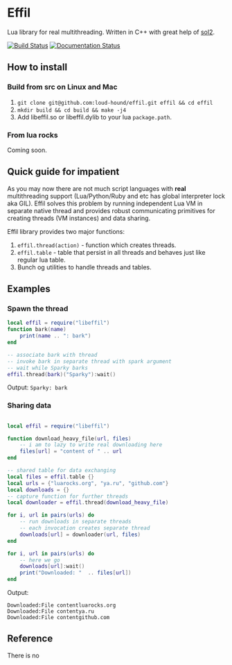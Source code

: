 # Effil
Lua library for real multithreading. Written in C++ with great help of [sol2](https://github.com/ThePhD/sol2).

[![Build Status](https://travis-ci.org/loud-hound/effil.svg?branch=master)](https://travis-ci.org/loud-hound/effil)
[![Documentation Status](https://readthedocs.org/projects/effil/badge/?version=latest)](http://effil.readthedocs.io/en/latest/?badge=latest)

## How to install
### Build from src on Linux and Mac
1. `git clone git@github.com:loud-hound/effil.git effil && cd effil`
2. `mkdir build && cd build && make -j4 `
3. Add libeffil.so or libeffil.dylib to your lua `package.path`.

### From lua rocks
Coming soon.

## Quick guide for impatient
As you may now there are not much script
languages with **real** multithreading support
(Lua/Python/Ruby and etc has global interpreter lock aka GIL).
Effil solves this problem by running independent Lua VM
in separate native thread and provides robust communicating primitives
for creating threads (VM instances) and data sharing.

Effil library provides two major functions:
1. `effil.thread(action)` - function which creates threads.
2. `effil.table` - table that persist in all threads and behaves just like regular lua table.
3. Bunch og utilities to handle threads and tables.

## Examples
### Spawn the thread
```lua
local effil = require("libeffil")
function bark(name)
    print(name .. ": bark")
end

-- associate bark with thread
-- invoke bark in separate thread with spark argument
-- wait while Sparky barks
effil.thread(bark)("Sparky"):wait()
```
Output: `Sparky: bark`
### Sharing data
```lua

local effil = require("libeffil")

function download_heavy_file(url, files)
    -- i am to lazy to write real downloading here
    files[url] = "content of " .. url
end

-- shared table for data exchanging
local files = effil.table {}
local urls = {"luarocks.org", "ya.ru", "github.com"}
local downloads = {}
-- capture function for further threads
local downloader = effil.thread(download_heavy_file)

for i, url in pairs(urls) do
    -- run downloads in separate threads
    -- each invocation creates separate thread
    downloads[url] = downloader(url, files)
end

for i, url in pairs(urls) do
    -- here we go
    downloads[url]:wait()
    print("Downloaded: "  .. files[url])
end

```
Output:
```
Downloaded:File contentluarocks.org
Downloaded:File contentya.ru
Downloaded:File contentgithub.com
```

## Reference
There is no